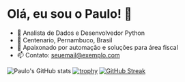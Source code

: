 # Olá, eu sou o Paulo! 👋

- 💼 Analista de Dados e Desenvolvedor Python
- 📍 Centenario, Pernambuco, Brasil
- 🚀 Apaixonado por automação e soluções para área fiscal
- 📫 Contato: seuemail@exemplo.com

![Paulo's GitHub stats](https://github-readme-stats.vercel.app/api?username=PauloHmlf&show_icons=true&theme=radical)
[![trophy](https://github-profile-trophy.vercel.app/?username=PauloHmlf&theme=onedark)](https://github.com/ryo-ma/github-profile-trophy)
[![GitHub Streak](https://github-readme-streak-stats.herokuapp.com/?user=PauloHmlf)](https://git.io/streak-stats)
